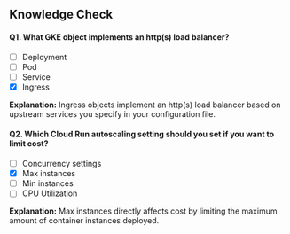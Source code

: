 ## Knowledge Check

#### Q1. What GKE object implements an http(s) load balancer?

- [ ] Deployment
- [ ] Pod
- [ ] Service
- [x] Ingress

**Explanation:** Ingress objects implement an http(s) load balancer based on upstream services you specify in your configuration file.


#### Q2. Which Cloud Run autoscaling setting should you set if you want to limit cost?

- [ ] Concurrency settings
- [x] Max instances
- [ ] Min instances
- [ ] CPU Utilization

**Explanation:** Max instances directly affects cost by limiting the maximum amount of container instances deployed.
